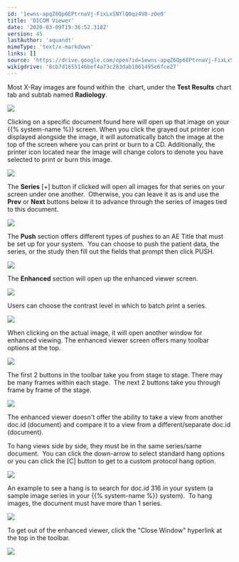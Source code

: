 ```yaml
---
id: '1ewns-apqZ6Qp6EPtrnaVj-FixLxSNYlQ0qz4V8-zOe0'
title: 'DICOM Viewer'
date: '2020-03-09T19:36:52.318Z'
version: 45
lastAuthor: 'aquandt'
mimeType: 'text/x-markdown'
links: []
source: 'https://drive.google.com/open?id=1ewns-apqZ6Qp6EPtrnaVj-FixLxSNYlQ0qz4V8-zOe0'
wikigdrive: '8cb7d1655146bef4a73c283dab1861495e6fce27'
---
```

Most X-Ray images are found within the  chart, under the **Test Results** chart tab and subtab named **Radiology**.

![](../dicom-viewer.assets/89b70e94225b8ac7affeff29ebc5c699.png)

Clicking on a specific document found here will open up that image on your {{% system-name %}} screen. When you click the grayed out printer icon displayed alongside the image, it will automatically batch the image at the top of the screen where you can print or burn to a CD. Additionally, the printer icon located near the image will change colors to denote you have selected to print or burn this image.

![](../dicom-viewer.assets/7a1bd70b541fb88ca5c4e5f528ab1627.png)

The **Series** [+] button if clicked will open all images for that series on your screen under one another.  Otherwise, you can leave it as is and use the **Prev** or **Next** buttons below it to advance through the series of images tied to this document.

![](../dicom-viewer.assets/1b858d18135dd1df3cc165c0d8097dfb.png)

The **Push** section offers different types of pushes to an AE Title that must be set up for your system.  You can choose to push the patient data, the series, or the study then fill out the fields that prompt then click PUSH.

![](../dicom-viewer.assets/a39465295a27d7f4e0dd94d2e718eda7.png)

The **Enhanced** section will open up the enhanced viewer screen.

![](../dicom-viewer.assets/45a7664b86f83b4c11f7a1a14768c9c7.png)

Users can choose the contrast level in which to batch print a series.

![](../dicom-viewer.assets/7d8222f65b7bced3ee072a807bbde86c.png)

When clicking on the actual image, it will open another window for enhanced viewing. The enhanced viewer screen offers many toolbar options at the top.

![](../dicom-viewer.assets/8721d596f77da2ae116777a83a0750e1.png)

The first 2 buttons in the toolbar take you from stage to stage. There may be many frames within each stage.  The next 2 buttons take you through frame by frame of the stage.

![](../dicom-viewer.assets/1c24618440a8828740a052feebf11885.png)

The enhanced viewer doesn't offer the ability to take a view from another doc.id (document) and compare it to a view from a different/separate doc.id (document).

To hang views side by side, they must be in the same series/same document.  You can click the down-arrow to select standard hang options or you can click the [C] button to get to a custom protocol hang option.

![](../dicom-viewer.assets/623c85a72bc115ff6a2c357be897775a.png)

An example to see a hang is to search for doc.id 316 in your system (a sample image series in your {{% system-name %}} system).  To hang images, the document must have more than 1 series.

![](../dicom-viewer.assets/afaef6e0b9d90a900c40f82dac4a13cc.png)

To get out of the enhanced viewer, click the "Close Window" hyperlink at the top in the toolbar.

![](../dicom-viewer.assets/aa5889ccb5005895a4f8cf0c063a0d81.png)
